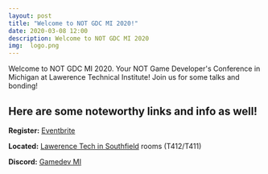 ```yaml
---
layout: post
title: "Welcome to NOT GDC MI 2020!"
date: 2020-03-08 12:00
description: Welcome to NOT GDC MI 2020
img:  logo.png
---
```


Welcome to NOT GDC MI 2020. Your NOT Game Developer's Conference in Michigan at Lawerence Technical Institute! Join us for some talks and bonding!

## Here are some noteworthy links and info as well!

__Register:__ [Eventbrite]({{site.eventbrite}})

__Located:__ [Lawerence Tech in Southfield]({{site.location}}) rooms (T412/T411)

__Discord:__ [Gamedev MI]({{site.discord}})